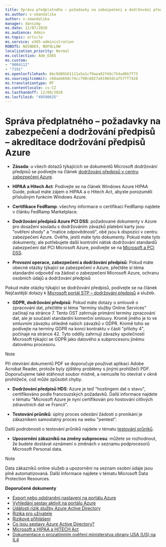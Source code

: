 ```yaml
---
title: Správa předplatného – požadavky na zabezpečení a dodržování předpisů – akreditace dodržování předpisů Azure
ms.author: v-smandalika
author: v-smandalika
manager: dansimp
ms.date: 12/07/2020
ms.audience: Admin
ms.topic: article
ms.service: o365-administration
ROBOTS: NOINDEX, NOFOLLOW
localization_priority: Normal
ms.collection: Adm_O365
ms.custom:
- "9004112"
- "7191"
ms.openlocfilehash: 84c9d89161111a5a1cf9aea92f49c754ad6b7f73
ms.sourcegitcommit: c68aeb650c74cc790c6027a91965dcaf577f7428
ms.translationtype: MT
ms.contentlocale: cs-CZ
ms.lasthandoff: 12/08/2020
ms.locfileid: "49598635"
---
```

# <a name="subscription-management---security-and-compliance-requests---azure-industry-compliance-accreditation"></a>Správa předplatného – požadavky na zabezpečení a dodržování předpisů – akreditace dodržování předpisů Azure

- **Zásada**: u všech dotazů týkajících se dokumentů Microsoft dodržování předpisů se podívejte na článek [dodržování předpisů v centru zabezpečení Azure](https://docs.microsoft.com/compliance/regulatory/offering-SOC).

- **HIPAA a Hitech Act**: Podívejte se na článek Windows Azure HIPAA Guide, pokud máte zájem o HIPAA a o Hitech Act, abyste porozuměli příslušným funkcím Windows Azure.

- **Certifikace FedRamp**: všechny informace o certifikaci FedRamp najdete v článku FedRamp Marketplace.

- **Dodržování předpisů Azure PCI DSS**: požadované dokumenty v Azure pro dosažení souladu s dodržováním závazků platební karty jsou "ověření shody" a "matice odpovědnosti", obě jsou k dispozici v centru zabezpečení Azure. Ověřte, jestli máte tyto dokumenty. Pokud máte tyto dokumenty, ale potřebujete další kontrolní nátisk dodržování standardů zabezpečení dat PCI Microsoft Azure, podívejte se na [Microsoft a PCI DSS](https://docs.microsoft.com/compliance/regulatory/offering-PCI-DSS).

- **Provozní operace, zabezpečení a dodržování předpisů**: Pokud máte obecné otázky týkající se zabezpečení v Azure, přečtěte si téma standardní odpověď na žádost o zabezpečení Microsoft Azure, ochranu osobních údajů a dodržování předpisů

Pokud máte otázky týkající se dodržování předpisů, podívejte se na článek Nejčastější dotazy k [Microsoft portál STP – dodržování předpisů](https://www.microsoft.com/trust-center/compliance/compliance-overview) a služeb.

- **GDPR, dodržování předpisů**: Pokud máte dotazy o smlouvě o zpracování dat, přečtěte si téma "termíny služby Online Services" začínají na stránce 7. Tento OST zahrnuje primární termíny zpracování dat, ale je součástí standardní komerční smlouvy. Kromě jiného je to ve smluvním závazku ohledně našich závazků v GDPR. Kromě toho se podívejte na termíny GDPR na konci kontraktu v části "přílohy 4", počínaje na stránce 42. Tyto oddíly zahrnují závazky společnosti Microsoft týkající se GDPR jako datového a subprocesoru jinému datovému procesoru.

> [!NOTE]
> Při otevírání dokumentů PDF se doporučuje používat aplikaci Adobe Acrobat Reader, protože byly zjištěny problémy s jinými prohlížeči PDF. Doporučujeme také stáhnout soubor místně, a nemusíte ho otevírat v okně prohlížeče, což může způsobit chyby.

- **Dodržování předpisů HDS**: Azure je teď "hostingem dat o stavu", certifikováno podle francouzských požadavků. Další informace najdete v tématu "Microsoft Azure je nyní certifikován pro hostování citlivých zdravotních dat ve Francii".

- **Testování průniků**: úplný proces odeslání žádosti o pronikání je zákazníkem samostatný proces na webu "pentest".

Další podrobnosti o testování průniků najdete v tématu [testování průniků](https://docs.microsoft.com/azure/security/fundamentals/pen-testing).

- **Upozornění zákazníků na změny subprocesu**: můžete se rozhodnout, že budete dostávat oznámení o změnách v seznamu podprocesorů Microsoft Personal data.

> [!NOTE]
> Data zákazníků online služeb a upozornění na seznam osobní údaje jsou plně automatizovaná. Další informace najdete v tématu Microsoft Data Protection Resources.

**Doporučené dokumenty**

- [Export nebo odstranění nastavení na portálu Azure](https://docs.microsoft.com/azure/azure-portal/set-preferences)
- [Vyhledání sestav aktivit na portálu Azure](https://docs.microsoft.com/azure/active-directory/reports-monitoring/howto-find-activity-reports)
- [Události rizik služby Azure Active Directory](https://docs.microsoft.com/azure/active-directory/identity-protection/overview-identity-protection)
- [Rizika pro uživatele](https://docs.microsoft.com/azure/active-directory/identity-protection/overview-identity-protection)
- [Rizikové přihlášení](https://docs.microsoft.com/azure/active-directory/identity-protection/overview-identity-protection)
- [Co jsou sestavy Azure Active Directory?](https://docs.microsoft.com/azure/active-directory/reports-monitoring/overview-reports)
- [Microsoft a HIPAA a HITECH Act](https://docs.microsoft.com/compliance/regulatory/offering-hipaa-hitech)
- [Dokumentace o prozatímním ověření ministerstva obrany USA (US) na IL4](https://docs.microsoft.com/compliance/regulatory/offering-DoD-DISA-L2-L4-L5)













